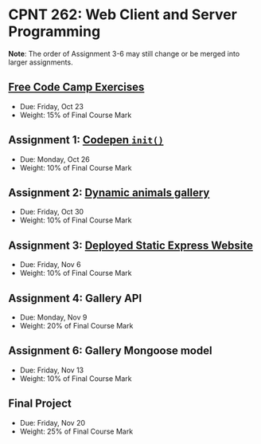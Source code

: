 # CPNT 262: Web Client and Server Programming
**Note**: The order of Assignment 3-6 may still change or be merged into larger assignments.

## [Free Code Camp Exercises](exercises)
- Due: Friday, Oct 23
- Weight: 15% of Final Course Mark

## Assignment 1: [Codepen `init()`](assignment-1)
- Due: Monday, Oct 26
- Weight: 10% of Final Course Mark

## Assignment 2: [Dynamic animals gallery](assignment-2)
- Due: Friday, Oct 30
- Weight: 10% of Final Course Mark

## Assignment 3: [Deployed Static Express Website](assignment-3)
- Due: Friday, Nov 6
- Weight: 10% of Final Course Mark

## Assignment 4: Gallery API
- Due: Monday, Nov 9
- Weight: 20% of Final Course Mark

## Assignment 6: Gallery Mongoose model
- Due: Friday, Nov 13
- Weight: 10% of Final Course Mark

## Final Project
- Due: Friday, Nov 20
- Weight: 25% of Final Course Mark
